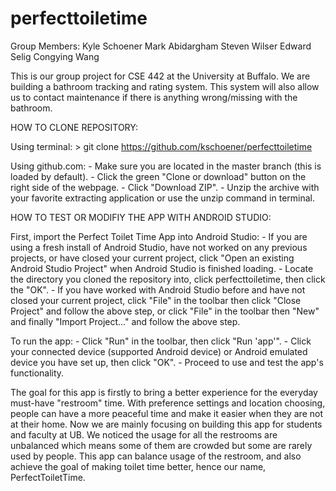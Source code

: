 # perfecttoiletime
Group Members:
Kyle Schoener
Mark Abidargham
Steven Wilser
Edward Selig
Congying Wang

This is our group project for CSE 442 at the University at Buffalo.
We are building a bathroom tracking and rating system.
This system will also allow us to contact maintenance if there is anything wrong/missing with the bathroom.

HOW TO CLONE REPOSITORY:

  Using terminal:
    > git clone https://github.com/kschoener/perfecttoiletime

  Using github.com:
    - Make sure you are located in the master branch (this is loaded by default).
    - Click the green "Clone or download" button on the right side of the webpage.
    - Click "Download ZIP".
    - Unzip the archive with your favorite extracting application or use the unzip command in terminal.

HOW TO TEST OR MODIFIY THE APP WITH ANDROID STUDIO:

  First, import the Perfect Toilet Time App into Android Studio:
    - If you are using a fresh install of Android Studio, have not worked on any previous projects, or have closed your current project, click "Open an existing Android Studio Project" when Android Studio is finished loading.
    - Locate the directory you cloned the repository into, click perfecttoiletime, then click the "OK".
    - If you have worked with Android Studio before and have not closed your current project, click "File" in the toolbar then click "Close Project" and follow the above step, or click "File" in the toolbar then "New" and finally "Import Project..." and follow the above step.
  
  To run the app:
    - Click "Run" in the toolbar, then click "Run 'app'".
    - Click your connected device (supported Android device) or Android emulated device you have set up, then click "OK".
    - Proceed to use and test the app's functionality.


The goal for this app is firstly to bring a better experience for the everyday must-have "restroom" time. With preference settings and location choosing, people can have a more peaceful time and make it easier when they are not at their home. Now we are mainly focusing on building this app for students and faculty at UB. We noticed the usage for all the restrooms are unbalanced which means some of them are crowded but some are rarely used by people. This app can balance usage of the restroom, and also achieve the goal of making toilet time better, hence our name, PerfectToiletTime.
